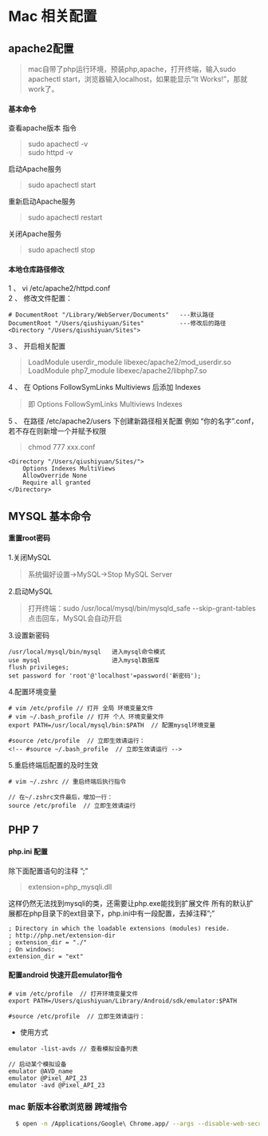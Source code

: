 # Mac 相关配置

## apache2配置
> mac自带了php运行环境，预装php,apache，打开终端，输入sudo apachectl start，浏览器输入localhost，如果能显示“It Works!”，那就work了。
#### 基本命令  
查看apache版本 指令
> sudo apachectl -v  
> sudo httpd -v  

启动Apache服务
> sudo apachectl start

重新启动Apache服务  

> sudo apachectl restart  

关闭Apache服务  

> sudo apachectl stop
#### 本地仓库路径修改
1 、 vi /etc/apache2/httpd.conf  
2 、 修改文件配置：  
```
# DocumentRoot "/Library/WebServer/Documents"   ---默认路径
DocumentRoot "/Users/qiushiyuan/Sites"          ---修改后的路径
<Directory "/Users/qiushiyuan/Sites">  
```
3 、 开启相关配置   
> LoadModule userdir_module libexec/apache2/mod_userdir.so  
> LoadModule php7_module libexec/apache2/libphp7.so  

4 、 在 Options FollowSymLinks Multiviews 后添加 Indexes  

>即 Options FollowSymLinks Multiviews Indexes  

5 、 在路径 /etc/apache2/users 下创建新路径相关配置 例如 “你的名字”.conf，若不存在则新增一个并赋予权限
> chmod 777 xxx.conf
```
<Directory "/Users/qiushiyuan/Sites/">
    Options Indexes MultiViews
    AllowOverride None
    Require all granted
</Directory>
```

## MYSQL 基本命令
#### 重置root密码
1.关闭MySQL  
> 系统偏好设置->MySQL->Stop MySQL Server  

2.启动MySQL  
> 打开终端：sudo /usr/local/mysql/bin/mysqld_safe --skip-grant-tables
点击回车，MySQL会自动开启  

3.设置新密码
```
/usr/local/mysql/bin/mysql   进入mysql命令模式
use mysql                    进入mysql数据库
flush privileges;
set password for 'root'@'localhost'=password('新密码');
```
4.配置环境变量
```Linux
# vim /etc/profile // 打开 全局 环境变量文件
# vim ~/.bash_profile // 打开 个人 环境变量文件
export PATH=/usr/local/mysql/bin:$PATH  // 配置mysql环境变量

#source /etc/profile  // 立即生效请运行：
<!-- #source ~/.bash_profile  // 立即生效请运行 -->
```

5.重启终端后配置的及时生效

```
# vim ~/.zshrc // 重启终端后执行指令

// 在~/.zshrc文件最后，增加一行：
source /etc/profile  // 立即生效请运行
```

## PHP 7
#### php.ini 配置
除下面配置语句的注释 ”;”

  > extension=php_mysqli.dll

这样仍然无法找到mysqli的类，还需要让php.exe能找到扩展文件
所有的默认扩展都在php目录下的ext目录下，php.ini中有一段配置，去掉注释”;”  

```
; Directory in which the loadable extensions (modules) reside.
; http://php.net/extension-dir
; extension_dir = "./"
; On windows:
extension_dir = "ext"
```

#### 配置android 快速开启emulator指令
```
# vim /etc/profile  // 打开环境变量文件
export PATH=/Users/qiushiyuan/Library/Android/sdk/emulator:$PATH

#source /etc/profile  // 立即生效请运行：
```
- 使用方式
```
emulator -list-avds // 查看模拟设备列表

// 启动某个模拟设备
emulator @AVD_name
emulator @Pixel_API_23
emulator -avd @Pixel_API_23
```

###  mac 新版本谷歌浏览器 跨域指令
```bash
  $ open -n /Applications/Google\ Chrome.app/ --args --disable-web-security  --user-data-dir=/Users/qiushiyuan/MyChromeDevUserData/
```
